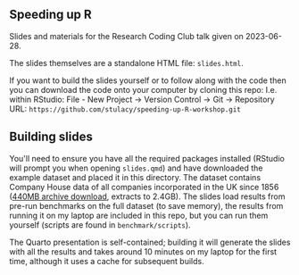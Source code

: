 ## Speeding up R

Slides and materials for the Research Coding Club talk given on 2023-06-28.

The slides themselves are a standalone HTML file: `slides.html`.

If you want to build the slides yourself or to follow along with the code then you can download the code onto your computer by cloning this repo:
I.e. within RStudio: File - New Project -> Version Control -> Git -> Repository URL: `https://github.com/stulacy/speeding-up-R-workshop.git`


## Building slides

You'll need to ensure you have all the required packages installed (RStudio will prompt you when opening `slides.qmd`) and have downloaded the example dataset and placed it in this directory.
The dataset contains Company House data of all companies incorporated in the UK since 1856 ([440MB archive download](http://download.companieshouse.gov.uk/en_output.html), extracts to 2.4GB).
The slides load results from pre-run benchmarks on the full dataset (to save memory), the results from running it on my laptop are included in this repo, but you can run them yourself (scripts are found in `benchmark/scripts`).

The Quarto presentation is self-contained; building it will generate the slides with all the results and takes around 10 minutes on my laptop for the first time, although it uses a cache for subsequent builds.
